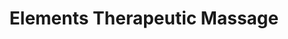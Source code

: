 ---
title: "Elements Therapeutic Massage"
url: /lake-oswego/elements-therapeutic-massage/
shop: Kosmetik
---
